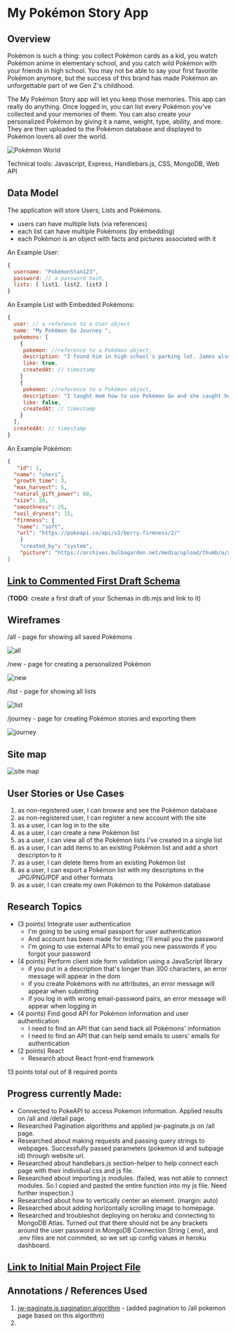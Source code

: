 # My Pokémon Story App 

## Overview

Pokémon is such a thing: you collect Pokémon cards as a kid, you watch Pokémon anime in elementary school, and you catch wild Pokémon with your friends in high school. You may not be able to say your first favorite Pokémon anymore, but the success of this brand has made Pokémon an unforgettable part of we Gen Z's childhood.

The My Pokémon Story app will let you keep those memories. This app can really do anything. Once logged in, you can list every Pokémon you've collected and your memories of them. You can also create your personalized Pokémon by giving it a name, weight, type, ability, and more. They are then uploaded to the Pokémon database and displayed to Pokémon lovers all over the world.

![Pokémon World](https://www.opticflux.com/wp-content/uploads/2021/11/Pokemon_UNITE___Team_Up._Take_Down.___Screenshot_1.0.jpeg)

Technical tools: Javascript, Express, Handlebars.js, CSS, MongoDB, Web API

## Data Model

The application will store Users, Lists and Pokémons.

* users can have multiple lists (via references)
* each list can have multiple Pokémons (by embedding)
* each Pokémon is an object with facts and pictures associated with it

An Example User:

```javascript
{
  username: "PokémonStan123",
  password: // a password hash,
  lists: [ list1, list2, list3 ]
}
```

An Example List with Embedded Pokémons:

```javascript
{
  user: // a reference to a User object
  name: "My Pokémon Go Journey ",
  pokemons: [
    {
     pokemon: //reference to a Pokémon object,
     description: "I found him in high school's parking lot. James also have one.",
     like: true,
     createdAt: // timestamp
    }
    {
     pokemon: //reference to a Pokémon object,
     description: "I taught mom how to use Pokémon Go and she caught her in our kitchen. It was so much fun!",
     like: false,
     createdAt: // timestamp
    }
  ],
  createdAt: // timestamp
}
```

An Example Pokémon:

```JSON
{
   "id": 1,
  "name": "cheri",
  "growth_time": 3,
  "max_harvest": 5,
  "natural_gift_power": 60,
  "size": 20,
  "smoothness": 25,
  "soil_dryness": 15,
  "firmness": {
   "name": "soft",
   "url": "https://pokeapi.co/api/v2/berry-firmness/2/"
    }
    "created_by": "system",
    "picture": "https://archives.bulbagarden.net/media/upload/thumb/a/a7/420Cherubi.png/375px-420Cherubi.png”
}
```

## [Link to Commented First Draft Schema](db.mjs) 

(__TODO__: create a first draft of your Schemas in db.mjs and link to it)

## Wireframes

/all - page for showing all saved Pokémons 

![all](documentation/all.jpg)

/new - page for creating a personalized Pokémon

![new](documentation/new.jpg)

/list - page for showing all lists

![list](documentation/list.jpg)

/journey - page for creating Pokémon stories and exporting them

![journey](documentation/journey.jpg)

## Site map

![site map](documentation/map.png)

## User Stories or Use Cases

1. as non-registered user, I can browse and see the Pokémon database
2. as non-registered user, I can register a new account with the site
3. as a user, I can log in to the site
4. as a user, I can create a new Pokémon list
5. as a user, I can view all of the Pokémon lists I've created in a single list
6. as a user, I can add items to an existing Pokémon list and add a short descripton to it
7. as a user, I can delete items from an existing Pokémon list
8. as a user, I can export a Pokémon list with my descriptons in the JPG/PNG/PDF and other formats
9. as a user, I can create my own Pokémon to the Pokémon database

## Research Topics

* (3 points) Integrate user authentication
    * I'm going to be using email passport for user authentication
    * And account has been made for testing; I'll email you the password
    * I'm going to use external APIs to email you new passwords if you forgot your password
* (4 points) Perform client side form validation using a JavaScript library
    * if you put in a description that's longer than 300 characters, an error message will appear in the dom
    * if you create Pokémons with no attributes, an error message will appear when submitting
    * if you log in with wrong email-password pairs, an error message will appear when logging in
* (4 points) Find good API for Pokémon information and user authentication
    * I need to find an API that can send back all Pokémons' information
    * I need to find an API that can help send emails to users' emails for authentication
* (2 points) React
    * Research about React front-end framework

 13 points total out of 8 required points 

## Progress currently Made:
* Connected to PokeAPI to access Pokemon information. Applied results on /all and /detail page.
* Researched Pagination algorithms and applied jw-paginate.js on /all page.
* Researched about making requests and passing query strings to webpages. Successfully passed parameters (pokemon id and subpage id) through website url.
* Researched about handlebars.js section-helper to help connect each page with their individual css and js file.
* Researched about importing js modules. (failed, was not able to connect modules. So I copied and pasted the entire function into my js file. Need further inspection.)
* Researched about how to vertically center an element. (margin: auto)
* Researched about adding horizontally scrolling image to homepage.
* Researched and troubleshot deploying on heroku and connecting to MongoDB Atlas. Turned out that there should not be any brackets around the user password in MongoDB Connection String (.env), and .env files are not commited, so we set up config values in heroku dashboard.

## [Link to Initial Main Project File](app.mjs) 

## Annotations / References Used

1. [jw-paginate.js pagination algorithm](https://jasonwatmore.com/post/2018/08/07/javascript-pure-pagination-logic-in-vanilla-js-typescript) - (added pagination to /all pokemon page based on this algorithm)
2. 

